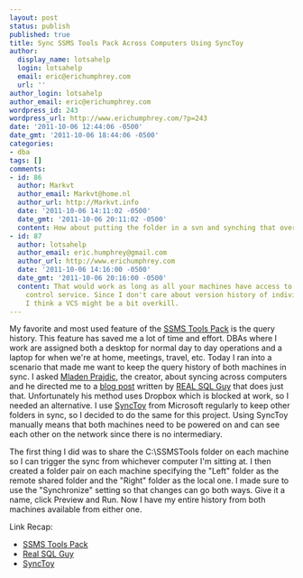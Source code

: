 ```yaml
---
layout: post
status: publish
published: true
title: Sync SSMS Tools Pack Across Computers Using SyncToy
author:
  display_name: lotsahelp
  login: lotsahelp
  email: eric@erichumphrey.com
  url: ''
author_login: lotsahelp
author_email: eric@erichumphrey.com
wordpress_id: 243
wordpress_url: http://www.erichumphrey.com/?p=243
date: '2011-10-06 12:44:06 -0500'
date_gmt: '2011-10-06 18:44:06 -0500'
categories:
- dba
tags: []
comments:
- id: 86
  author: Markvt
  author_email: Markvt@home.nl
  author_url: http://Markvt.info
  date: '2011-10-06 14:11:02 -0500'
  date_gmt: '2011-10-06 20:11:02 -0500'
  content: How about putting the folder in a svn and synching that over the web?
- id: 87
  author: lotsahelp
  author_email: eric.humphrey@gmail.com
  author_url: http://www.erichumphrey.com
  date: '2011-10-06 14:16:00 -0500'
  date_gmt: '2011-10-06 20:16:00 -0500'
  content: That would work as long as all your machines have access to the svn / source
    control service. Since I don't care about version history of individual files,
    I think a VCS might be a bit overkill.
---
```

<p>My favorite and most used feature of the <a href="http://www.ssmstoolspack.com/">SSMS Tools Pack</a> is the query history. This feature has saved me a lot of time and effort. DBAs where I work are assigned both a desktop for normal day to day operations and a laptop for when we're at home, meetings, travel, etc. Today I ran into a scenario that made me want to keep the query history of both machines in sync. I asked&nbsp;<a href="http://twitter.com/#!/MladenPrajdic">Mladen Prajdic</a>, the creator, about syncing across computers and he directed me to a <a href="http://www.real-sql-guy.com/2011/10/wonder-twin-powers-activate.html">blog post</a> written by <a href="https://twitter.com/#!/RealSQLGuy">REAL SQL Guy</a> that does just that. Unfortunately his method uses Dropbox which is blocked at work, so I needed an alternative. I use <a href="https://www.microsoft.com/download/en/details.aspx?id=15155">SyncToy</a> from Microsoft regularly to keep other folders in sync, so I decided to do the same for this project. Using SyncToy manually means that both machines need to be powered on and can see each other on the network since there is no intermediary.</p>
<p>The first thing I did was to share the C:\SSMSTools folder on each machine so I can trigger the sync from whichever computer I'm sitting at. I then created a folder pair on each machine specifying the "Left" folder as the remote shared folder and the "Right" folder as the local one. I made sure to use the "Synchronize" setting so that changes can go both ways. Give it a name, click Preview and Run. Now I have my entire history from both machines available from either one.</p>
<p>Link Recap:</p>
<ul>
<li><a href="http://www.ssmstoolspack.com/">SSMS Tools Pack</a></li>
<li><a href="http://www.real-sql-guy.com/2011/10/wonder-twin-powers-activate.html">Real SQL Guy</a></li>
<li><a href="https://www.microsoft.com/download/en/details.aspx?id=15155">SyncToy</a></li>
</ul>
